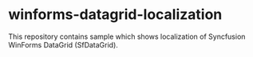 # winforms-datagrid-localization
This repository contains sample which shows localization of Syncfusion WinForms DataGrid (SfDataGrid).
